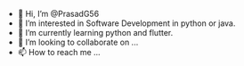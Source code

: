 - 👋 Hi, I’m @PrasadG56
- 👀 I’m interested in Software Development in python or java.
- 🌱 I’m currently learning python and flutter.
- 💞️ I’m looking to collaborate on ...
- 📫 How to reach me ...

<!---
PrasadG56/PrasadG56 is a ✨ special ✨ repository because its `README.md` (this file) appears on your GitHub profile.
You can click the Preview link to take a look at your changes.
--->
